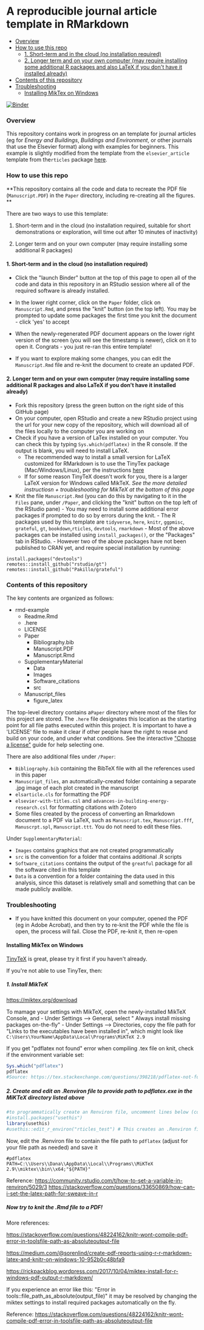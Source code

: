 A reproducible journal article template in RMarkdown
================

-   [Overview](#overview)
-   [How to use this repo](#how-to-use-this-repo)
    -   [1. Short-term and in the cloud (no installation required)](#1-short-term-and-in-the-cloud-no-installation-required)
    -   [2. Longer term and on your own computer (may require installing some additional R packages and also LaTeX if you don't have it installed already)](#2-longer-term-and-on-your-own-computer-may-require-installing-some-additional-r-packages-and-also-latex-if-you-dont-have-it-installed-already)
-   [Contents of this repository](#contents-of-this-repository)
-   [Troubleshooting](#troubleshooting)
    -   [Installing MikTex on Windows](#installing-miktex-on-windows)

[![Binder](http://mybinder.org/badge_logo.svg)](http://mybinder.org/v2/gh/CenterForTheBuiltEnvironment/rmd-example/master?urlpath=rstudio)

### Overview

This repository contains work in progress on an template for journal articles (eg for *Energy and Buildings*, *Buildings and Environment*, or other journals that use the Elsevier format) along with examples for beginners. This example is slightly modified from the template from the `elsevier_article` template from the`rticles` package [here](https://github.com/rstudio/rticles).

### How to use this repo

**This repository contains all the code and data to recreate the PDF file (`Manuscript.PDF`) in the `Paper` directory, including re-creating all the figures. **

There are two ways to use this template:

1.  Short-term and in the cloud (no installation required, suitable for short demonstrations or exploration, will time out after 10 minutes of inactivity)

2.  Longer term and on your own computer (may require installing some additional R packages)

#### 1. Short-term and in the cloud (no installation required)

-   Click the "launch Binder" button at the top of this page to open all of the code and data in this repository in an RStudio session where all of the required software is already installed.

-   In the lower right corner, click on the `Paper` folder, click on `Manuscript.Rmd`, and press the "knit" button (on the top left). You may be prompted to update some packages the first time you knit the document - click 'yes' to accept

-   When the newly-regenerated PDF document appears on the lower right version of the screen (you will see the timestamp is newer), click on it to open it. Congrats - you just re-ran this entire template!

-   If you want to explore making some changes, you can edit the `Manuscript.Rmd` file and re-knit the document to create an updated PDF.

#### 2. Longer term and on your own computer (may require installing some additional R packages and also LaTeX if you don't have it installed already)

-   Fork this repository (press the green button on the right side of this GitHub page)
-   On your computer, open RStudio and create a new RStudio project using the url for your new copy of the repository, which will download all of the files locally to the computer you are working on
-   Check if you have a version of LaTex installed on your computer. You can check this by typing `Sys.which(pdflatex)` in the R console. If the output is blank, you will need to install LaTeX.
    -   The recommended way to install a small version for LaTeX customized for RMarkdown is to use the TinyTex package (Mac/Windows/Linux), per the instructions [here](https://yihui.name/tinytex/)
    -   If for some reason TinyTeX doesn't work for you, there is a larger LaTeX version for Windows called MikTeX. *See the more detailed instructiosn + troubleshooting for MikTeX at the bottom of this page*
-   Knit the file `Manuscript.Rmd` (you can do this by navigating to it in the `Files` pane, under `/Paper`, and clicking the "knit" button on the top left of the RStudio pane) - You may need to install some additional error packages if prompted to do so by errors during the knit. - The R packages used by this template are `tidyverse`, `here`, `knitr`, `ggpmisc`, `grateful`, `gt`, `bookdown`,`rticles`, `devtools`, `rmarkdown` - Most of the above packages can be installed using `install_packages()`, or the "Packages" tab in RStudio. - However two of the above packages have not been published to CRAN yet, and require special installation by running:

<!-- -->

    install.packages("devtools")
    remotes::install_github("rstudio/gt")
    remotes::install_github("Pakillo/grateful")

### Contents of this repository

The key contents are organized as follows:

-   rmd-example
    -   Readme.Rmd
    -   .here
    -   LICENSE
    -   Paper
        -   Bibliography.bib
        -   Manuscript.PDF
        -   Manuscript.Rmd
    -   SupplementaryMaterial
        -   Data
        -   Images
        -   Software\_citations
        -   src
    -   Manuscript\_files
        -   figure\_latex

The top-level directory contains a`Paper` directory where most of the files for this project are stored. The `.here` file designates this location as the starting point for all file paths executed within this project. It is important to have a 'LICENSE' file to make it clear if other people have the right to reuse and build on your code, and under what conditions. See the interactive ["Choose a license"](https://choosealicense.com/) guide for help selecting one.

There are also additional files under `/Paper`:

-   `Bibliography.bib` containing the BibTeX file with all the references used in this paper
-   `Manuscript_files`, an automatically-created folder containing a separate .jpg image of each plot created in the manuscript
-   `elsarticle.cls` for formatting the PDF
-   `elsevier-with-titles.csl` and `advances-in-building-energy-research.csl` for formatting citations with Zotero
-   Some files created by the process of converting an Rmarkdown document to a PDF via LaTeX, such as `Manuscript.tex`, `Manuscript.fff`, `Manuscrpt.spl`, `Manuscript.ttt`. You do not need to edit these files.

Under `SupplementaryMaterial`:

-   `Images` contains graphics that are not created programmatically
-   `src` is the convention for a folder that contains additional .R scripts
-   `Software_citations` contains the output of the `greatful` package for all the software cited in this template
-   `Data` is a convention for a folder containing the data used in this analysis, since this dataset is relatively small and something that can be made publicly avalible.

### Troubleshooting

-   If you have knitted this document on your computer, opened the PDF (eg in Adobe Acrobat), and then try to re-knit the PDF while the file is open, the process will fail. Close the PDF, re-knit it, then re-open

#### Installing MikTex on Windows

[TinyTeX](https://yihui.name/tinytex/) is great, please try it first if you haven't already.

If you're not able to use TinyTex, then:

##### 1. Install MikTeK

<https://miktex.org/download>

To mamage your settings with MikTeX, open the newly-installed MikTeX Console, and - Under Settings --&gt; General, select " Always install missing packages on-the-fly" - Under Settings --&gt; Directories, copy the file path for "Links to the executables have been installed in", which might look like `C:\Users\YourName\AppData\Local\Programs\MiKTeX 2.9`

If you get "pdflatex not found" error when compiling .tex file on knit, check if the environment variable set:

``` r
Sys.which("pdflatex")
pdflatex 
#Source: https://tex.stackexchange.com/questions/398218/pdflatex-not-found-windows
```

##### 2. Create and edit an .Renviron file to provide path to pdflatex.exe in the MiKTeX directory listed above

``` r
#to programmatically create an Renviron file, uncomment lines below (commented out for knit)
#install.packages("usethis")
library(usethis)
#usethis::edit_r_environ("rticles_test") # This creates an .Renviron file
```

Now, edit the .Renviron file to contain the file path to `pdflatex` (adjust for your file path as needed) and save it

    #pdflatex
    PATH=C:\\Users\\Dana\\AppData\\Local\\Programs\\MiKTeX 2.9\\miktex\\bin\\x64;"${PATH}"

Reference: <https://community.rstudio.com/t/how-to-set-a-variable-in-renviron/5029/3> <https://stackoverflow.com/questions/33650869/how-can-i-set-the-latex-path-for-sweave-in-r>

##### Now try to knit the .Rmd file to a PDF!

More references:

<https://stackoverflow.com/questions/48224162/knitr-wont-compile-pdf-error-in-toolsfile-path-as-absoluteoutput-file>

<https://medium.com/@sorenlind/create-pdf-reports-using-r-r-markdown-latex-and-knitr-on-windows-10-952b0c48bfa9>

<https://rickpackblog.wordpress.com/2017/10/04/miktex-install-for-r-windows-pdf-output-r-markdown/>

If you experience an error like this: "Error in tools::file\_path\_as\_absolute(output\_file)" it may be resolved by changing the miktex settings to install required packages automatically on the fly.

Reference: <https://stackoverflow.com/questions/48224162/knitr-wont-compile-pdf-error-in-toolsfile-path-as-absoluteoutput-file>

